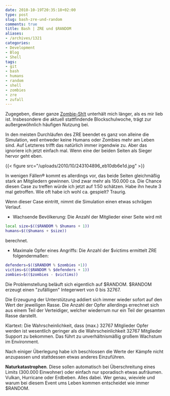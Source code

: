 ```yaml
---
date: 2010-10-19T20:35:18+02:00
type: post
slug: bash-zre-und-random
comments: true
title: Bash | ZRE und $RANDOM
aliases:
- /archives/1321
categories:
- Development
- Blog
- Shell
tags:
- git
- bash
- humans
- random
- shell
- zombies
- zre
- zufall
---
```


Zugegeben, dieser ganze [Zombie-Sh!t](/archives/1314) unterhält mich
länger, als es mir lieb ist. Insbesondere die aktuell stattfindende
Blockschulwoche, trägt zur außergewöhnlich häufigen Nutzung bei.

In den meisten Durchläufen des ZRE beendet es ganz von alleine die
Simulation, weil entweder keine Humans oder Zombies mehr am Leben sind. Auf
Letzteres trifft das natürlich immer irgendwie zu. Aber das ignoriere ich
jetzt einfach mal. Wenn eine der beiden Seiten als Sieger hervor geht eben.

{{< figure src="/uploads/2010/10/243104896_eb10db6e1d.jpg" >}}

In wenigen Fällen® kommt es allerdings vor, das beide Seiten gleichmäßig
stark an Mitgliedern gewinnen. Und zwar mehr als 150.000 ca. Die Chance
diesen Case zu treffen würde ich jetzt auf 1:50 schätzen. Habe ihn heute 3
mal getroffen. Wie oft habe ich wohl ca. gespielt? Traurig.

Wenn dieser Case eintritt, nimmt die Simulation einen etwas schrägen
Verlauf.

  * Wachsende Bevölkerung: Die Anzahl der Mitglieder einer Seite wird mit

``` bash
local size=$(($RANDOM % $humans + 1))
humans=$(($humans + $size))
```

berechnet.

  * Maximale Opfer eines Angriffs: Die Anzahl der $victims ermittelt ZRE folgendermaßen:

``` bash
defenders=$(($RANDOM % $zombies +1))
victims=$(($RANDOM % $defenders + 1))
zombies=$(($zombies - $victims))
```

Die Problemstellung beläuft sich eigentlich auf $RANDOM. $RANDOM erzeugt
einen "zufälligen" Integerwert von 0 bis 32767.

Die Erzeugung der Unterstützung addiert sich immer wieder sofort auf den
Wert der jeweiligen Rasse. Die Anzahl der Opfer allerdings errechnet sich
aus einem Teil der Verteidiger, welcher wiederrum nur ein Teil der gesamten
Rasse darstellt.

Klartext: Die Wahrscheinlichkeit, dass (max.) 32767 Mitglieder Opfer werden
ist wesentlich geringer als die Wahrscheinlichkeit 32767 Mitglieder Support
zu bekommen. Das führt zu unverhältnismäßig großem Wachstum im Environment.

Nach einiger Überlegung habe ich beschlossen die Werte der Kämpfe nicht
anzupassen und stattdessen etwas anderes Einzuführen.

**Naturkatastrophen**. Diese sollen automatisch bei Überschreitung eines
Limits (300.000 Einwohner) oder einfach nur sporadisch etwas aufräumen.
Vulkan, Hurricane oder Erdbeben. Alles dabei. Wer genau, wieviele und warum
bei diesem Event ums Leben kommen entscheidet wie immer $RANDOM.
